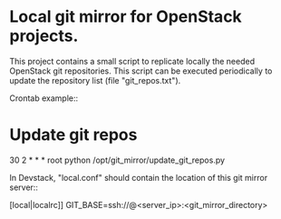 Local git mirror for OpenStack projects.
========================================

This project contains a small script to replicate locally the needed OpenStack
git repositories. This script can be executed periodically to update the
repository list (file "git_repos.txt").

Crontab example::

  # Update git repos
  30 2 * * * root python /opt/git_mirror/update_git_repos.py


In Devstack, "local.conf" should contain the location of this git mirror
server::

  [local|localrc]]
  GIT_BASE=ssh://<user>@<server_ip>:<git_mirror_directory>

